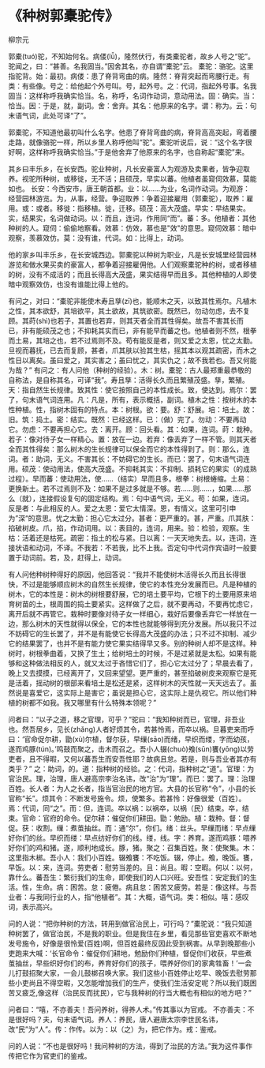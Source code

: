 # 《种树郭橐驼传》

<span class="r">柳宗元

<link href="../../css/style.css" rel="stylesheet" type="text/css" />

<div class="p">

郭橐(tuó)驼，不知始何名。病偻(lǚ)，隆然伏行，有类橐驼者，故乡人号之“驼”。驼闻之，曰：“甚善。名我固当。”因舍其名，亦自谓“橐驼”云。
<span class="comment">
橐驼：骆驼。这里指驼背。始：最初。病偻：患了脊背弯曲的病。隆然：脊背突起而弯腰行走。有类：有些像。号之：给他起个外号叫。号，起外号。之：代词，指起外号事。名我固当：这样称呼我确实恰当。名，称呼，名词作动词，意动用法。固：确实。当：恰当。因：于是，就，副词。舍：舍弃。其名：他原来的名字。谓：称为。云：句末语气词，此处可译“了”。
</span>

<div class="translation">

郭橐驼，不知道他最初叫什么名字。他患了脊背弯曲的病，脊背高高突起，弯着腰走路，就像骆驼一样，所以乡里人称呼他叫“驼”。橐驼听说后，说：“这个名字很好啊，这样称呼我确实恰当。”于是他舍弃了他原来的名字，也自称起“橐驼”来。

</div>

其乡曰丰乐乡，在长安西。驼业种树，凡长安豪富人为观游及卖果者，皆争迎取养。视驼所种树，或移徙，无不活；且硕茂，早实以蕃。他植者虽窥伺效慕，莫能如也。
<span class="comment">
长安：今西安市，唐王朝首都。业：以……为业，名词作动词。为观游：经营园林游览。为，从事，经营。争迎取养：争着迎接雇用（郭橐驼），取养：雇用。或：或者。移徙：指移植。徙，迁移。硕茂：高大茂盛。早实：早结果实。实，结果实，名词做动词。以：而且，连词，作用同“而”。蕃：多。他植者：其他种树的人。窥伺：偷偷地察看。效慕：仿效，慕也是"效"的意思。窥伺效慕：暗中观察，羡慕效仿。莫：没有谁，代词。如：比得上，动词。
</span>

<div class="translation">

他的家乡叫丰乐乡，在长安城西边。郭橐驼以种树为职业，凡是长安城里经营园林游览和做水果买卖的豪富人，都争着迎接雇佣他。人们观察橐驼种的树，或者移植的树，没有不成活的；而且长得高大茂盛，果实结得早而且多。其他种植的人即使暗中观察效仿，也没有谁能比得上他的。

</div>

有问之，对曰：“橐驼非能使木寿且孳(zī)也，能顺木之天，以致其性焉尔。凡植木之性，其本欲舒，其培欲平，其土欲故，其筑欲密。既然已，勿动勿虑，去不复顾。其莳(shì)也若子，其置也若弃，则其天者全而其性得矣。故吾不害其长而已，非有能硕茂之也；不抑耗其实而已，非有能早而蕃之也。他植者则不然，根拳而土易，其培之也，若不过焉则不及。苟有能反是者，则又爱之太恩，忧之太勤。旦视而暮抚，已去而复顾，甚者，爪其肤以验其生枯，摇其本以观其疏密，而木之性日以离矣。虽曰爱之，其实害之；虽曰忧之，其实仇之；故不我若也。吾又何能为哉？”
<span class="comment">
有问之：有人问他（种树的经验）。木：树。橐驼：古人最郑重最恭敬的自称法，是自称其名，可译“我”。寿且孳：活得长久而且繁殖茂盛。孳，繁殖。天：指自然生长规律。致其性：使它按照自己的本性成长。致，使达到。焉尔：罢了，句末语气词连用。凡：凡是，所有，表示概括，副词。植木之性：按树木的本性种植。性，指树木固有的特点。本：树根。欲：要。舒：舒展。培：培土。故：旧。筑：捣土。密：结实。既然：已经这样。已：（做）完了。勿动：不要再动它。勿虑：不要再担心它。去：离开。顾：回头看。其：如果，连词。莳：栽种。若子：像对待子女一样精心。置：放在一边。若弃：像丢弃了一样不管。则其天者全而其性得矣：那么树木的生长规律可以保全而它的本性得到了。则：那么，连词。者：助词，无义。不害其长：不妨碍它的生长。而已：罢了，句末语气词连用。硕茂：使动用法，使高大茂盛。不抑耗其实：不抑制、损耗它的果实（的成熟过程）。早而蕃：使动用法，使……（结实）早而且多。根拳：树根蜷缩。土易：更换新土。若不过焉则不及：如果不是过多就是不够。若……则……，如果……那么（就），连接假设复句的固定结构。焉：句中语气词，无义。苟：如果，连词。反是者：与此相反的人。爱之太恩：爱它太情深。恩，有情义。这里可引申为”深“的意思。忧之太勤：担心它太过分。甚者：更严重的。甚，严重。爪其肤：掐破树皮。爪，掐，作动词用。以：表目的，连词，用来。验：检验，观察。生枯：活着还是枯死。疏密：指土的松与紧。日以离：一天天地失去。以，连词，连接状语和动词，不译。不我若：不若我，比不上我。否定句中代词作宾语时一般要置于动词前。若，及，赶得上，动词。
</span>

<div class="translation">

有人问他种树种得好的原因，他回答说：“我并不能使树木活得长久而且长得很快，不过是能够顺应树木的自然生长规律，使它的本性充分发展而已。凡是种植的树木，它的本性是：树木的树根要舒展，它的培土要平均，它根下的土要用原来培育树苗的土，根周围的捣土要紧实。这样做了之后，就不要再动，不要再忧虑它，离开后就不再管它。栽种时要像对待子女一样细心，栽好后要像丢弃它一样放在一边，那么树木的天性就得以保全，它的本性也就能够得到充分发展。所以我只不过不妨碍它的生长罢了，并不是有能使它长得高大茂盛的办法；只不过不抑制、减少它的结果罢了，也并不是有能力使它果实结得早又多。别的种树人却不是这样。种树时，树根拳曲着，又换了生土；给树培土的时候，不是过紧就是太松。如果有能够和这种做法相反的人，就又太过于吝惜它们了，担心它太过分了；早晨去看了，晚上又去摸摸，已经离开了，又回来望望。更严重的，甚至掐破树皮来观察它是死是活着，摇动树的根部来看培土是松还是紧，这样树木的天性就一天天远去了。虽然说是喜爱它，这实际上是害它；虽说是担心它，这实际上是仇视它。所以他们种植的树都不如我。我又哪里有什么特殊本领呢？”

</div>

问者曰：“以子之道，移之官理，可乎？”驼曰：“我知种树而已，官理，非吾业也。然吾居乡，见长(zhǎng)人者好烦其令，若甚怜焉，而卒以祸。旦暮吏来而呼曰：‘官命促尔耕，勖(xù)尔植，督尔获，早缫(sāo)而绪，早织而缕，字而幼孩，遂而鸡豚(tún)。’鸣鼓而聚之，击木而召之。吾小人辍(chuò)飧(sūn)饔(yōng)以劳吏者，且不得暇，又何以蕃吾生而安吾性耶？故病且怠。若是，则与吾业者其亦有类乎？”
<span class="comment">
之：助词，的。道：指种树的经验。之：代词，指种树之“道”。官理：为官治民。理，治理，唐人避高宗李治名讳，改“治”为“理”。而已：罢了。理：治理百姓。长人者：为人之长者，指当官治民的地方官。大县的长官称“令”，小县的长官称“长”。烦其令：不断发号施令。烦，使繁多。若甚怜：好像很爱（百姓）。焉：代词，同“之”。而：但，连词。卒以祸：以祸卒，以祸（民）结束。卒，结束。官命：官府的命令。促尔耕：催促你们耕田。勖：勉励。植：栽种。督：督促。获：收割。缫：煮茧抽丝。而：通“尔”，你们。绪：丝头。早缫而绪：早点缫好你们的丝。早织而缕：早点纺好你们的线。缕，线。字：养育。遂而鸡豚：喂养好你们的鸡和猪。遂，顺利地成长。豚，猪。聚之：召集百姓。聚：使聚集。木：这里指木梆。吾小人：我们小百姓。辍飧饔：不吃饭。辍，停止。飧，晚饭。饔，早饭。以：来，连词。劳吏者：慰劳当差的。且：尚且。暇：空暇。何以：以何，靠什么。蕃吾生：繁衍我们的生命，即使我们的人口兴旺。安吾性：安定我们的生活。性，生命。病：困苦。怠：疲倦。病且怠：困苦又疲劳。若是：像这样。与吾业者：与我同行业的人，指“他植者”。其：大概，语气词。类：相似。嘻：感叹词，表示高兴。
</span>

<div class="translation">

问的人说：“把你种树的方法，转用到做官治民上，可行吗？”橐驼说：“我只知道种树罢了，做官治民，不是我的职业。但是我住在乡里，看见那些官吏喜欢不断地发号施令，好像是很怜爱(百姓)啊，但百姓最终反因此受到祸害。从早到晚那些小吏跑来大喊：‘长官命令：催促你们耕地，勉励你们种植，督促你们收获，早些煮茧抽丝，早些织好你们的布，养育好你们的孩子，喂养好你们的家禽牲畜！’一会儿打鼓招聚大家，一会儿鼓梆召唤大家。我们这些小百姓停止吃早、晚饭去慰劳那些小吏尚且不得空暇，又怎能增加我们的生产，使我们生活安定呢？所以我们既困苦又疲乏,像这样（治民反而扰民），它与我种树的行当大概也有相似的地方吧？”

</div>

问者曰：“嘻，不亦善夫！吾问养树，得养人术。”传其事以为官戒。
<span class="comment">
不亦善夫：不是很好吗？夫，句末语气词。养人：养民，唐人避唐太宗李世民名讳，改“民”为“人”。传：作传。以为：以（之）为，把它作为。戒：鉴戒。
</span>

<div class="translation">

问的人说：“不也是很好吗！我问种树的方法，得到了治民的方法。”我为这件事作传把它作为官吏们的鉴戒。

</div>
